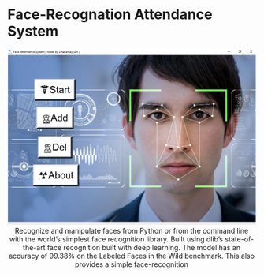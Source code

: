 
# Face-Recognation Attendance System
<p align="center">
<img src="https://github.com/rootuserdj/Face-recognition/blob/master/Screenshot.png" ><br>
Recognize and manipulate faces from Python or from the command line with the world’s simplest face recognition library. Built using dlib’s state-of-the-art face recognition built with deep learning. The model has an accuracy of 99.38% on the Labeled Faces in the Wild benchmark. This also provides a simple face-recognition
</p>
